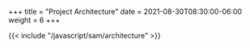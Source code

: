 +++
title = "Project Architecture"
date = 2021-08-30T08:30:00-06:00
weight = 6
+++

{{< include "/javascript/sam/architecture" >}}
